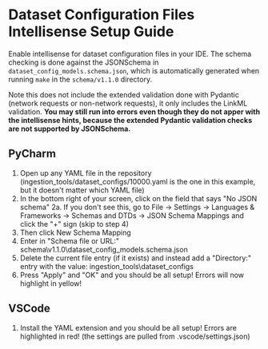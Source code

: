 # Dataset Configuration Files Intellisense Setup Guide
Enable intellisense for dataset configuration files in your IDE. The schema checking is done against the JSONSchema in `dataset_config_models.schema.json`, which is automatically generated when running `make` in the `schema/v1.1.0` directory.

Note this does not include the extended validation done with Pydantic (network requests or non-network requests), it only includes the LinkML validation.
**You may still run into errors even though they do not apper with the intellisense hints, because the extended Pydantic validation checks are not supported by JSONSchema.**

## PyCharm

1. Open up any YAML file in the repository (ingestion_tools/dataset_configs/10000.yaml is the one in this example, but it doesn't matter which YAML file)
2. In the bottom right of your screen, click on the field that says "No JSON schema"
    2a. If you don't see this, go to File -> Settings -> Languages & Frameworks -> Schemas and DTDs -> JSON Schema Mappings and click the "+" sign (skip to step 4)
3. Then click New Schema Mapping
4. Enter in "Schema file or URL:" schema\v1.1.0\dataset_config_models.schema.json
5. Delete the current file entry (if it exists) and instead add a "Directory:" entry with the value: ingestion_tools\dataset_configs
6. Press "Apply" and "OK" and you should be all setup! Errors will now highlight in yellow!

## VSCode

1. Install the YAML extension and you should be all setup! Errors are highlighted in red! (the settings are pulled from .vscode/settings.json)

